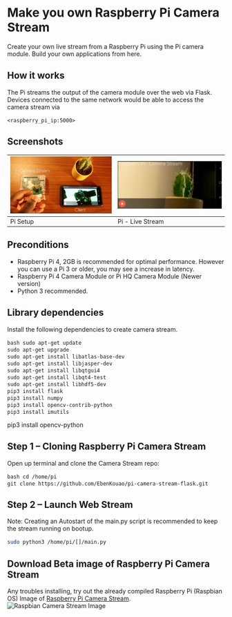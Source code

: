 # Make you own Raspberry Pi Camera Stream

Create your own live stream from a Raspberry Pi using the Pi camera module. Build your own applications from here.

## How it works
The Pi streams the output of the camera module over the web via Flask. Devices connected to the same network would be able to access the camera stream via

```
<raspberry_pi_ip:5000> 
```

## Screenshots
| ![Setup](readme/pi-stream-client.jpg) | ![Live Pi Camera Stream](readme/pi-stream-screen-capture.jpg) |
|---|---|
| Pi Setup | Pi - Live Stream |

## Preconditions

* Raspberry Pi 4, 2GB is recommended for optimal performance. However you can use a Pi 3 or older, you may see a increase in latency.
* Raspberry Pi 4 Camera Module or Pi HQ Camera Module (Newer version)
* Python 3 recommended.

## Library dependencies
Install the following dependencies to create camera stream.

```
bash sudo apt-get update 
sudo apt-get upgrade
sudo apt-get install libatlas-base-dev
sudo apt-get install libjasper-dev
sudo apt-get install libqtgui4 
sudo apt-get install libqt4-test
sudo apt-get install libhdf5-dev
pip3 install flask
pip3 install numpy
pip3 install opencv-contrib-python
pip3 install imutils
```

pip3 install opencv-python

## Step 1 – Cloning Raspberry Pi Camera Stream
Open up terminal and clone the Camera Stream repo:

```
bash cd /home/pi
git clone https://github.com/EbenKouao/pi-camera-stream-flask.git
```

## Step 2 – Launch Web Stream

Note: Creating an Autostart of the main.py script is recommended to keep the stream running on bootup.
```bash cd modules
sudo python3 /home/pi/[]/main.py
```
## Download Beta image of Raspberry Pi Camera Stream
Any troubles installing, try out the already compiled Raspberry Pi (Raspbian OS) Image of [Raspberry Pi Camera Stream](https://smartbuilds.io).
![Raspbian Camera Stream Image](img/readme/[].png)
